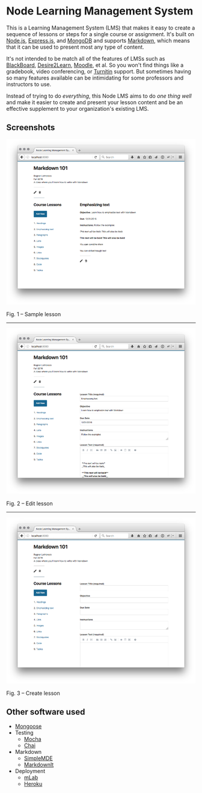 # Node Learning Management System

This is a Learning Management System (LMS) that makes it easy to create a sequence of lessons or steps for a single course or assignment. It's built on [Node.js](https://nodejs.org/en/), [Express.js](https://expressjs.com/), and [MongoDB](https://www.mongodb.com/) and supports [Markdown](https://daringfireball.net/projects/markdown/), which means that it can be used to present most any type of content.

It's not intended to be match all of the features of LMSs such as [BlackBoard](http://www.blackboard.com/), [Desire2Learn](https://www.d2l.com/), [Moodle](https://moodle.org/), et al. So you won't find things like a gradebook, video conferencing, or [Turnitin](http://turnitin.com/) support. But sometimes having so many features available can be intimidating for some professors and instructors to use.

Instead of trying to do *everything*, this Node LMS aims to do *one thing well* and make it easier to create and present your lesson content and be an effective supplement to your organization's existing LMS.

## Screenshots

![lesson screen](lesson.png)

Fig. 1 – Sample lesson

***

![edit lesson screen](edit-lesson.png)

Fig. 2 – Edit lesson

***

![create lesson screen](create-lesson.png)

Fig. 3 – Create lesson

## Other software used

* [Mongoose](http://mongoosejs.com/)
* Testing
	* [Mocha](https://mochajs.org/)
	* [Chai](http://chaijs.com/)
* Markdown
	* [SimpleMDE](https://github.com/NextStepWebs/simplemde-markdown-editor)
	* [MarkdownIt](https://github.com/markdown-it/markdown-it)
* Deployment
	* [mLab](https://mlab.com/)
	* [Heroku](https://www.heroku.com/)